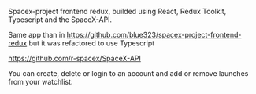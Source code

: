 Spacex-project frontend redux, builded using React, Redux Toolkit, Typescript and the SpaceX-API.

Same app than in https://github.com/blue323/spacex-project-frontend-redux but it was refactored to use Typescript

https://github.com/r-spacex/SpaceX-API

You can create, delete or login to an account and add or remove launches from your watchlist.